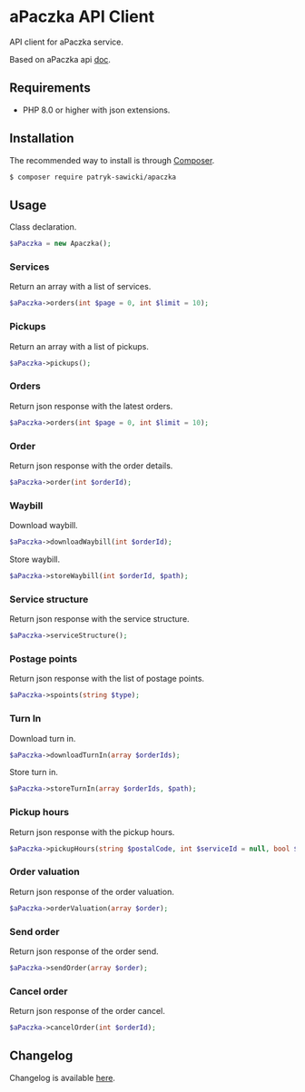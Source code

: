 # aPaczka API Client

API client for aPaczka service.

Based on aPaczka api [doc](https://panel.apaczka.pl/dokumentacja_api_v2.php).

## Requirements

* PHP 8.0 or higher with json extensions.

## Installation

The recommended way to install is through [Composer](http://getcomposer.org).

```bash
$ composer require patryk-sawicki/apaczka
```

## Usage

Class declaration.
```php
$aPaczka = new Apaczka();
```

### Services

Return an array with a list of services.
```php
$aPaczka->orders(int $page = 0, int $limit = 10);
```

### Pickups

Return an array with a list of pickups.
```php
$aPaczka->pickups();
```

### Orders

Return json response with the latest orders.
```php
$aPaczka->orders(int $page = 0, int $limit = 10);
```

### Order

Return json response with the order details.
```php
$aPaczka->order(int $orderId);
```

### Waybill

Download waybill.
```php
$aPaczka->downloadWaybill(int $orderId);
```

Store waybill.
```php
$aPaczka->storeWaybill(int $orderId, $path);
```

### Service structure

Return json response with the service structure.
```php
$aPaczka->serviceStructure();
```

### Postage points

Return json response with the list of postage points.
```php
$aPaczka->spoints(string $type);
```

### Turn In

Download turn in.
```php
$aPaczka->downloadTurnIn(array $orderIds);
```

Store turn in.
```php
$aPaczka->storeTurnIn(array $orderIds, $path);
```

### Pickup hours

Return json response with the pickup hours.
```php
$aPaczka->pickupHours(string $postalCode, int $serviceId = null, bool $removeIndex = false);
```

### Order valuation

Return json response of the order valuation.
```php
$aPaczka->orderValuation(array $order);
```

### Send order

Return json response of the order send.
```php
$aPaczka->sendOrder(array $order);
```

### Cancel order

Return json response of the order cancel.
```php
$aPaczka->cancelOrder(int $orderId);
```

## Changelog

Changelog is available [here](CHANGELOG.md).

